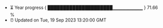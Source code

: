 - ⏳ Year progress { █████████████████████▁▁▁▁▁▁▁▁▁ } 71.66 %
- ⏰ Updated on Tue, 19 Sep 2023 13:20:00 GMT

